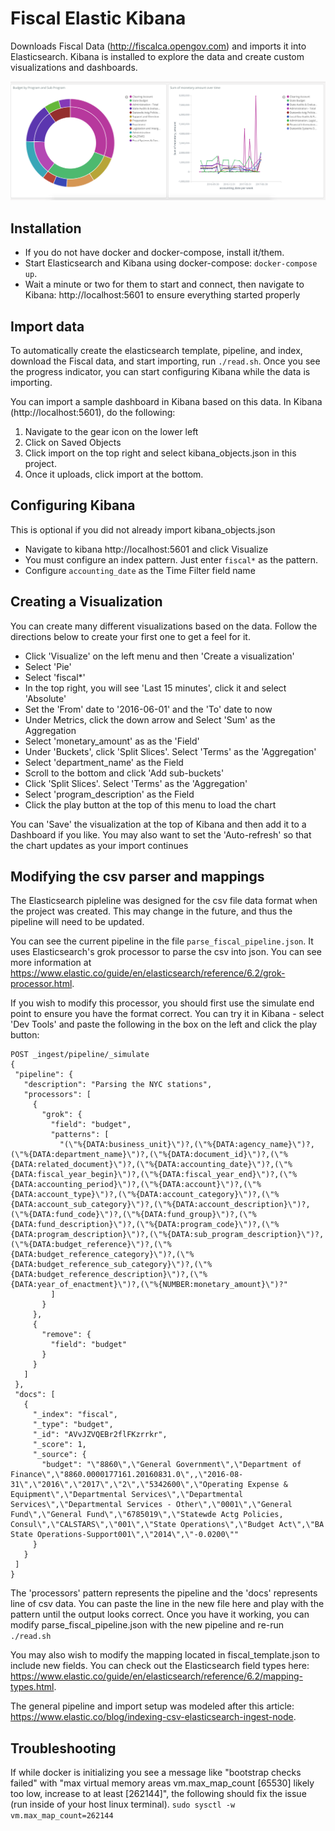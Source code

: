 # Fiscal Elastic Kibana

Downloads Fiscal Data (http://fiscalca.opengov.com) and imports it into Elasticsearch.  Kibana is installed to explore the data and create custom visualizations and dashboards.

![Alt text](image.png "Kibana screenshot")

## Installation

- If you do not have docker and docker-compose, install it/them.
- Start Elasticsearch and Kibana using docker-compose: `docker-compose up`.  
- Wait a minute or two for them to start and connect, then navigate to Kibana: http://localhost:5601 to ensure everything started properly

## Import data

To automatically create the elasticsearch template, pipeline, and index, download the Fiscal data, and start importing, run `./read.sh`.  Once you see the progress indicator, you can start configuring Kibana while the data is importing.

You can import a sample dashboard in Kibana based on this data. In Kibana (http://localhost:5601), do the following:
1. Navigate to the gear icon on the lower left
2. Click on Saved Objects
3. Click import on the top right and select kibana_objects.json in this project.
4. Once it uploads, click import at the bottom.

## Configuring Kibana

This is optional if you did not already import kibana_objects.json

- Navigate to kibana http://localhost:5601 and click Visualize
- You must configure an index pattern.  Just enter `fiscal*` as the pattern.
- Configure `accounting_date` as the Time Filter field name

## Creating a Visualization

You can create many different visualizations based on the data.  Follow the directions below to create your first one to get a feel for it.

- Click 'Visualize' on the left menu and then 'Create a visualization'
- Select 'Pie'
- Select 'fiscal*'
- In the top right, you will see 'Last 15 minutes', click it and select 'Absolute'
- Set the 'From' date to '2016-06-01' and the 'To' date to now
- Under Metrics, click the down arrow and Select 'Sum' as the Aggregation
- Select 'monetary_amount' as as the 'Field'
- Under 'Buckets', click 'Split Slices'.  Select 'Terms' as the 'Aggregation'
- Select 'department_name' as the Field
- Scroll to the bottom and click 'Add sub-buckets'
- Click 'Split Slices'.  Select 'Terms' as the 'Aggregation'
- Select 'program_description' as the Field
- Click the play button at the top of this menu to load the chart

You can 'Save' the visualization at the top of Kibana and then add it to a Dashboard if you like.  You may also want to set the 'Auto-refresh' so that the chart updates as your import continues

## Modifying the csv parser and mappings

The Elasticsearch pipleline was designed for the csv file data format when the project was created.  This may change in the future, and thus the pipeline will need to be updated.

You can see the current pipeline in the file `parse_fiscal_pipeline.json`.  It uses Elasticsearch's grok processor to parse the csv into json.  You can see more information at https://www.elastic.co/guide/en/elasticsearch/reference/6.2/grok-processor.html.

If you wish to modify this processor, you should first use the simulate end point to ensure you have the format correct.  You can try it in Kibana - select 'Dev Tools' and paste the following in the box on the left and click the play button:
```
POST _ingest/pipeline/_simulate
{
 "pipeline": {
   "description": "Parsing the NYC stations",
   "processors": [
     {
       "grok": {
         "field": "budget",
         "patterns": [
           "(\"%{DATA:business_unit}\")?,(\"%{DATA:agency_name}\")?,(\"%{DATA:department_name}\")?,(\"%{DATA:document_id}\")?,(\"%{DATA:related_document}\")?,(\"%{DATA:accounting_date}\")?,(\"%{DATA:fiscal_year_begin}\")?,(\"%{DATA:fiscal_year_end}\")?,(\"%{DATA:accounting_period}\")?,(\"%{DATA:account}\")?,(\"%{DATA:account_type}\")?,(\"%{DATA:account_category}\")?,(\"%{DATA:account_sub_category}\")?,(\"%{DATA:account_description}\")?,(\"%{DATA:fund_code}\")?,(\"%{DATA:fund_group}\")?,(\"%{DATA:fund_description}\")?,(\"%{DATA:program_code}\")?,(\"%{DATA:program_description}\")?,(\"%{DATA:sub_program_description}\")?,(\"%{DATA:budget_reference}\")?,(\"%{DATA:budget_reference_category}\")?,(\"%{DATA:budget_reference_sub_category}\")?,(\"%{DATA:budget_reference_description}\")?,(\"%{DATA:year_of_enactment}\")?,(\"%{NUMBER:monetary_amount}\")?"
         ]
       }
     },
     {
       "remove": {
         "field": "budget"
       }
     }
   ]
 },
 "docs": [
   {
     "_index": "fiscal",
     "_type": "budget",
     "_id": "AVvJZVQEBr2flFKzrrkr",
     "_score": 1,
     "_source": {
       "budget": "\"8860\",\"General Government\",\"Department of Finance\",\"8860.0000177161.20160831.0\",,\"2016-08-31\",\"2016\",\"2017\",\"2\",\"5342600\",\"Operating Expense & Equipment\",\"Departmental Services\",\"Departmental Services\",\"Departmental Services - Other\",\"0001\",\"General Fund\",\"General Fund\",\"6785019\",\"Statewde Actg Policies, Consul\",\"CALSTARS\",\"001\",\"State Operations\",\"Budget Act\",\"BA State Operations-Support001\",\"2014\",\"-0.0200\""
     }
   }
 ]
}
```
The 'processors' pattern represents the pipeline and the 'docs' represents line of csv data.  You can paste the line in the new file here and play with the pattern until the output looks correct.  Once you have it working, you can modify parse_fiscal_pipeline.json with the new pipeline and re-run `./read.sh`

You may also wish to modify the mapping located in fiscal_template.json to include new fields.  You can check out the Elasticsearch field types here: https://www.elastic.co/guide/en/elasticsearch/reference/6.2/mapping-types.html.

The general pipeline and import setup was modeled after this article: https://www.elastic.co/blog/indexing-csv-elasticsearch-ingest-node.

## Troubleshooting

If while docker is initializing you see a message like "bootstrap checks failed" with "max virtual memory areas vm.max_map_count [65530] likely too low, increase to at least [262144]", the following should fix the issue (run inside of your host linux terminal).
`sudo sysctl -w vm.max_map_count=262144`
